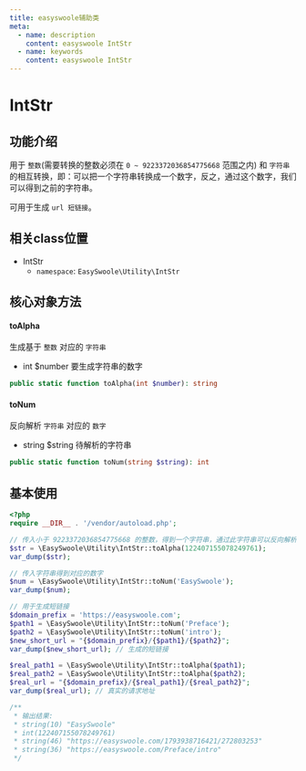 ```yaml
---
title: easyswoole辅助类
meta:
  - name: description
    content: easyswoole IntStr
  - name: keywords
    content: easyswoole IntStr
---
```


# IntStr

## 功能介绍

用于 `整数`(需要转换的整数必须在 `0 ~ 9223372036854775668` 范围之内) 和 `字符串` 的相互转换，即：可以把一个字符串转换成一个数字，反之，通过这个数字，我们可以得到之前的字符串。

可用于生成 `url 短链接`。

## 相关class位置

- IntStr
    - `namespace`: `EasySwoole\Utility\IntStr` 

## 核心对象方法

#### toAlpha

生成基于 `整数` 对应的 `字符串`

- int $number 要生成字符串的数字

```php
public static function toAlpha(int $number): string
```

#### toNum

反向解析 `字符串` 对应的 `数字`

- string $string 待解析的字符串

```php
public static function toNum(string $string): int
```


## 基本使用

```php
<?php
require __DIR__ . '/vendor/autoload.php';

// 传入小于 9223372036854775668 的整数，得到一个字符串，通过此字符串可以反向解析成对应的数组
$str = \EasySwoole\Utility\IntStr::toAlpha(122407155078249761);
var_dump($str);

// 传入字符串得到对应的数字
$num = \EasySwoole\Utility\IntStr::toNum('EasySwoole');
var_dump($num);

// 用于生成短链接
$domain_prefix = 'https://easyswoole.com';
$path1 = \EasySwoole\Utility\IntStr::toNum('Preface');
$path2 = \EasySwoole\Utility\IntStr::toNum('intro');
$new_short_url = "{$domain_prefix}/{$path1}/{$path2}";
var_dump($new_short_url); // 生成的短链接

$real_path1 = \EasySwoole\Utility\IntStr::toAlpha($path1);
$real_path2 = \EasySwoole\Utility\IntStr::toAlpha($path2);
$real_url = "{$domain_prefix}/{$real_path1}/{$real_path2}";
var_dump($real_url); // 真实的请求地址

/**
 * 输出结果:
 * string(10) "EasySwoole"
 * int(122407155078249761) 
 * string(46) "https://easyswoole.com/1793938716421/272803253"
 * string(36) "https://easyswoole.com/Preface/intro"
 */
```

